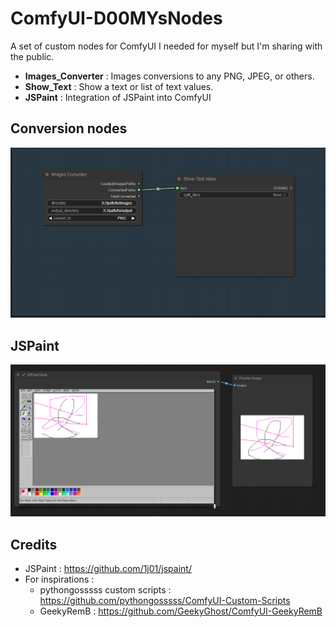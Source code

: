 # ComfyUI-D00MYsNodes
A set of custom nodes for ComfyUI I needed for myself but I'm sharing with the public. 
- **Images_Converter** : Images conversions to any PNG, JPEG, or others.
- **Show_Text** : Show a text or list of text values.
- **JSPaint** : Integration of JSPaint into ComfyUI

## Conversion nodes

![Conversion Nodes examples](workflow_conversion.png "Conversion Nodes examples")

## JSPaint

![JSPaint Nodes examples](workflow_jspaint.png "JSPaint Nodes examples")

## Credits

- JSPaint : https://github.com/1j01/jspaint/
- For inspirations : 
    - pythongosssss custom scripts : https://github.com/pythongosssss/ComfyUI-Custom-Scripts
    - GeekyRemB : https://github.com/GeekyGhost/ComfyUI-GeekyRemB
